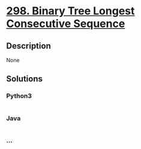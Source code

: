 # [298. Binary Tree Longest Consecutive Sequence](https://leetcode.com/problems/binary-tree-longest-consecutive-sequence)

## Description
None


## Solutions


### Python3

```python

```

### Java

```java

```

### ...
```

```
